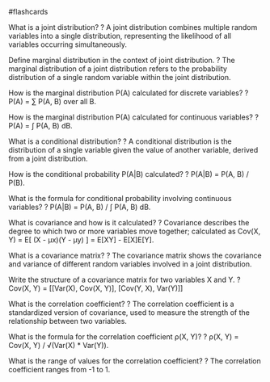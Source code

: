 #flashcards

What is a joint distribution?
?
A joint distribution combines multiple random variables into a single distribution, representing the likelihood of all variables occurring simultaneously.

Define marginal distribution in the context of joint distribution.
?
The marginal distribution of a joint distribution refers to the probability distribution of a single random variable within the joint distribution.

How is the marginal distribution P(A) calculated for discrete variables?
?
P(A) = ∑ P(A, B) over all B.

How is the marginal distribution P(A) calculated for continuous variables?
?
P(A) = ∫ P(A, B) dB.

What is a conditional distribution?
?
A conditional distribution is the distribution of a single variable given the value of another variable, derived from a joint distribution.

How is the conditional probability P(A|B) calculated?
?
P(A|B) = P(A, B) / P(B).

What is the formula for conditional probability involving continuous variables?
?
P(A|B) = P(A, B) / ∫ P(A, B) dB.

What is covariance and how is it calculated?
?
Covariance describes the degree to which two or more variables move together; calculated as Cov(X, Y) = E[ (X - μx)(Y - μy) ] = E[XY] - E[X]E[Y].

What is a covariance matrix?
?
The covariance matrix shows the covariance and variance of different random variables involved in a joint distribution.

Write the structure of a covariance matrix for two variables X and Y.
?
Cov(X, Y) = [[Var(X), Cov(X, Y)], [Cov(Y, X), Var(Y)]]

What is the correlation coefficient?
?
The correlation coefficient is a standardized version of covariance, used to measure the strength of the relationship between two variables.

What is the formula for the correlation coefficient ρ(X, Y)?
?
ρ(X, Y) = Cov(X, Y) / √(Var(X) * Var(Y)).

What is the range of values for the correlation coefficient?
?
The correlation coefficient ranges from -1 to 1.

